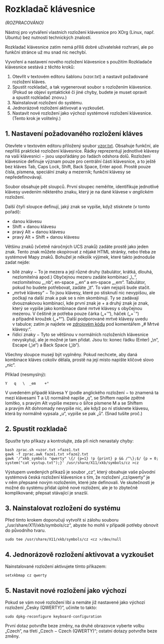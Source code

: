 # Rozkladač klávesnice

*(ROZPRACOVÁNO)*

Nástroj pro vytváření vlastních rozložení klávesnice pro XOrg (Linux, např. Ubuntu) bez nutnosti technických znalostí.

Rozkladač klávesnice zatím nemá příliš dobré uživatelské rozhraní, ale po funkční stránce už mu snad nic nechybí.

Vyvoření a nastavení nového rozložení klávesnice s použitím Rozkladače klávesnice sestává z těchto kroků:

1. Otevřít v textovém editoru šablonu (vzor.txt) a nastavit požadované rozložení kláves.
2. Spustit rozkladač, a tak vygenerovat soubor s rozložením klávesnice. (Pokud se objeví syntaktické či jiné chyby, budete je muset opravit a spustit rozkladač znovu.)
3. Nainstalovat rozložení do systému.
4. Jednorázově rozložení aktivovat a vyzkoušet.
5. Nastavit nové rozložení jako výchozí systémové rozložení klávesnice. (Tento krok je volitelný.)

## 1. Nastavení požadovaného rozložení kláves

Otevřete v textovém editoru přiložený soubor [vzor.txt](vzor.txt). Obsahuje funkční,
ale nepříliš praktické rozložení klávesnice. Řádky reprezentují jednotlivé klávesy na
vaší klávesnici − jsou uspořádány po řadách odshora dolů. Rozložení klávesnice definuje
význam pouze pro centrální části klávesnice, a to ještě bez kláves Tab, Caps Lock,
Shift, Back Space, Enter apod. Prostě pouze čísla, písmena, speciální znaky a mezerník;
funkční klávesy se nepředefinovávají.

Soubor obsahuje pět sloupců. První sloupec neměňte, identifikuje jednotlivé klávesy
uvedením některého znaku, který je na dané klávese v *anglickém* rozložení.

Další čtyři sloupce definují, jaký znak se vypíše, když stisknete (v tomto pořadí):

* danou klávesu
* Shift + danou klávesu
* pravý Alt + danou klávesu
* pravý Alt + Shift + danou klávesu

Většinu znaků (včetně náročných UCS znaků) zadáte prostě jako jeden znak. Tento znak
můžete okopírovat z nějaké HTML stránky, nebo třeba ze systémové Mapy znaků.
Bohužel je několik výjimek, které takto jednoduše zadat nejde:

* bílé znaky − To je mezera a její různé druhy (tabulátor, krátká, dlouhá, nezlomitelná apod.) Obyčejnou mezeru zadáte kombinací „\\\_“, nezlomitelnou „\_nb“, en-space „\_en“ a em-space „\_em“. Tabulátor, pokud ho budete potřebovat, zadáte „\\t“. To vám nejspíš bude stačit.
* „mrtvé klávesy“ − To jsou klávesy, které po stisknutí nic nevypíšou, ale počkají na další znak a pak se s ním skombinují. Ty se zadávají dvouznakovou kombinací, kde první znak je + a druhý znak je znak, který se vypíše jako kombinace dané mrtvé klávesy s obyčejnou mezerou. V češtině je potřeba pouze čárka („+'“), háček („+¯“) a případně kroužek („+°“). Další podporované mrtvé klávesy uvedu v tabulce; zatím je najdete ve [zdrojovém kódu](zprac.sh) pod komentářem „# Mrtvé klávesy:“.
* řídicí znaky − Tyto se většinou v normálních rozloženích klávesnice nevyskytují, ale je možné je tam přidat. Jsou to: konec řádku (Enter) „\\n“, Escape („\\e“) a Back Space („\\b“).

Všechny sloupce musejí být vyplněny. Pokud nechcete, aby daná kombinace kláves cokoliv dělala, prostě na její místo napište klíčové slovo „nic“.

Příklad (nesmyslný):

    Y   q   \  _em    +°

V uvedeném případě klávesa Y (podle anglického rozložení − to znamená ta mezi klávesami T a U) normálně napíše „q“, se Shiftem napíše zpětné lomítko, s pravým Alt vypíše mezeru o šířce písmene M a se Shiftem a pravým Alt dohromady nevypíše nic, ale když po ní stisknete klávesu, která by normálně vypsala „u“, vypíše se pak „ů“. (Snad tušíte proč.)

## 2. Spustit rozkladač

Spusťte tyto příkazy a kontrolujte, zda při nich nenastaly chyby:

`bash zprac.sh <vzor.txt >faze1.txt`<br>
`gawk -f zprac.awk faze1.txt >faze2.txt`<br>
`gawk '/^xkb_symbols "qwerty" \{/ {p=1} !p {print} p && /^\};$/ {p = 0; system("cat vystup.txt");}' /usr/share/X11/xkb/symbols/cz >cz`

Výstupem uvedených příkazů je soubor „cz“, který obsahuje vaše původní systémová
česká rozložení klávesnice s tím, že rozložení „cz/qwerty“ je v něm přepsané
novým rozložením, které jste definovali.
Ve skutečnosti je možné do systému přidat úplně nové rozložení, ale je to
zbytečně komplikované; přepsat stávající je snazší.

## 3. Nainstalovat rozložení do systému

Před tímto krokem doporučuji vytvořit si zálohu souboru „/usr/share/X11/xkb/symbols/cz“, abyste ho mohli v případě potřeby obnovit do původního tvaru.

`sudo tee /usr/share/X11/xkb/symbols/cz <cz >/dev/null`

## 4. Jednorázově rozložení aktivovat a vyzkoušet

Nainstalované rozložení aktivujete tímto příkazem:

`setxkbmap cz qwerty`

## 5. Nastavit nové rozložení jako výchozí

Pokud se vám nové rozložení líbí a nemáte již nastavené jako výchozí rozložení „Česky (QWERTY)“, učiníte to takto:

`sudo dpkg-reconfigure keyboard-configuration`

První dotaz potvrďte beze změny, na druhé obrazovce vyberte volbu „Czech“, na třetí „Czech − Czech (QWERTY)“; ostatní dotazy potvrďte beze změny.
